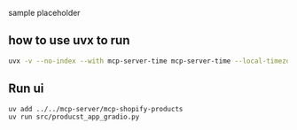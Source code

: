 sample placeholder


## how to use uvx to run

```bash
uvx -v --no-index --with mcp-server-time mcp-server-time --local-timezone=America/New_York
```

## Run ui

```bash
uv add ../../mcp-server/mcp-shopify-products
uv run src/producst_app_gradio.py
```